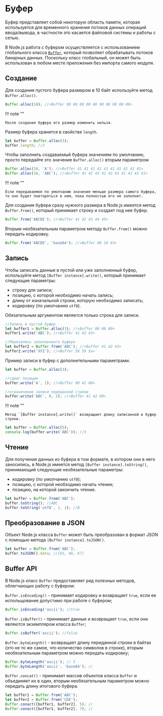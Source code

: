 # Буфер

Буфер представляет собой некоторую область памяти, которая используется для временного хранения потоков данных операций ввода/вывода, в частности это касается файловой системы и работы с сетью.

В Node.js работа с буфером осуществляется с использованием глобального класса [`Buffer`](../api/buffer.md), который позволяет обрабатывать потоков бинарных данных. Поскольку класс глобальный, он может быть использован в любом месте приложения без импорта самого модуля.

## Создание

Для создания пустого буфера размером в 10 байт используйте метод `Buffer.alloc()`.

```js
Buffer.alloc(10); //<Buffer 00 00 00 00 00 00 00 00 00 00>
```

!!! note ""

    После создания буфера его размер изменить нельзя.

Размер буфера хранится в свойстве `length`.

```js
let buffer = Buffer.alloc(3);
buffer.length; //3
```

Чтобы заполнить создаваемый буфера значением по умолчанию, просто передайте это значение `Buffer.alloc()` вторым параметром

```js
Buffer.alloc(10, 'A'); //<Buffer 41 41 41 41 41 41 41 41 41 41>
Buffer.alloc(10, 'ABC'); //<Buffer 41 42 43 41 42 43 41 42 43 41>
```

!!! note ""

    Если передаваемое по умолчанию значение меньше размера самого буфера, то оно будет повторяться в нем, пока полностью его не заполнит.

Для создания буфера сразу нужного размера в Node.js имеется метод `Buffer.from()`, который принимает строку и создает под нее буфер.

```js
Buffer.from('ABCDE'); //<Buffer 41 42 43 44 45>
```

Вторым необязательным параметром методу `Buffer.from()` можно передать кодировку.

```js
Buffer.from('ABCDE', 'base64'); //<Buffer 00 10 83>
```

## Запись

Чтобы записать данные в пустой или уже заполненный буфер, используйте метод `[Buffer instance].write()`, который принимает следующие параметры:

- строку для записи;
- позицию, с которой необходимо начать запись;
- длину от изначальной строки, которую необходимо записать;
- кодировку (по умолчанию `utf8`).

Обязательным аргументом является только строка для записи.

```js
//Запись в пустой буфер
let buffer1 = Buffer.alloc(3); //<Buffer 00 00 00>
buffer1.write('ABC'); //<Buffer 41 42 43>

//Перезапись заполненного буфера
let buffer2 = Buffer.from('ABC'); //<Buffer 41 42 43>
buffer2.write('XYZ'); //<Buffer 58 59 5a>
```

Пример записи в буфер с дополнительными параметрами.

```js
let buffer = Buffer.alloc(3);

//сдвиг позиции
buffer.write('A', 1); //<Buffer 00 41 00>

//ограничение записи переданной строки
buffer.write('ABC', 0, 2); //<Buffer 41 42 00>
```

!!! note ""

    Метод `[Buffer instance].write()` возвращает длину записанной в буфер строки.

```js
let buffer = Buffer.alloc(5);
console.log(buffer.write('ABC')); //3
```

## Чтение

Для получения данных из буфера в том формате, в котором они в него заносились, в Node.js имеется метод `[Buffer instance].toString()`, принимающий следующие необязательные параметры:

- кодировку (по умолчанию `utf8`);
- позицию, с которой необходимо начать чтение;
- позицию, на которой закончить чтение.

```js
let buffer = Buffer.from('ABC');
buffer.toString(); //ABC
buffer.toString('utf8', 1, 1); //B
```

## Преобразование в JSON

Объект Node.js класса `Buffer` может быть преобразован в формат JSON с помощью метода `[Buffer instance].toJSON()`.

```js
let buffer = Buffer.from('ABC');
buffer.toJSON().data; //[65, 66, 67]
```

## Buffer API

В Node.js класс `Buffer` предоставляет ряд полезных методов, облегчающих работу с буфером:

`Buffer.isEncoding()` - принимает кодировку и возвращает `true`, если ее испольщование допустимо при работе с буфером;

```js
Buffer.isEncoding('ascii'); //true
```

`Buffer.isBuffer()` - принимает данные и возвращает `true`, если они являются экземпляром класса `Buffer`;

```js
Buffer.isBuffer('ascii'); //false
```

`Buffer.byteLength()` - возвращает длину переданной строки в байтах (это не то же самое, что количество символов в строке), вторым необязательным параметром можно передать кодировку;

```js
Buffer.byteLength('ascii'); // 5
Buffer.byteLength('ascii', 'base64'); //
```

`Buffer.concat()` - принимает массив объектов класса `Buffer` и объединяет их в один, вторым необязательным параметром можно передать длину итогового буфера.

```js
let buffer1 = Buffer.from('ABC');
let buffer2 = Buffer.from('CDE');
Buffer.conact([buffer1, buffer2], 5); //
Buffer.conact([buffer1, buffer2], 7); //
```
